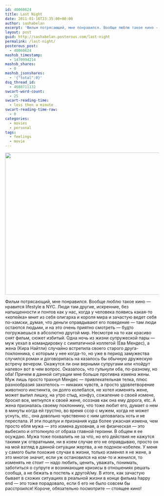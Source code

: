 ```yaml
---
id: 40060624
title: Last Night
date: 2011-01-16T23:35:00+00:00
author: sashabelan
excerpt: 'Фильм потрясающий, мне понравился. Вообще люблю такое кино - нравится lifestyle в NYC. Люди там другие, искренние, без напыщенности и понтов как у нас, когда у человека появись какая-то "копейка" мнит из себя олигарха и короля мира и зачастую веде...'
layout: post
guid: http://sashabelan.posterous.com/last-night
permalink: /last-night/
posterous_post:
  - 40060624
mashsb_timestamp:
  - 1470994214
mashsb_shares:
  - 0
mashsb_jsonshares:
  - '{"total":0}'
dsq_thread_id:
  - 4688711132
swcart-word-count:
  - 25
swcart-reading-time:
  - less then a minute
swcart-reading-time-raw:
  - 0
categories:
  - movies
  - personal
tags:
  - feelings
  - movie
---
```

<img class="alignnone wp-image-125171666" src="http://www.sashabelan.com/wp-content/uploads/2011/01/20139660-last_night09-1024x680.jpg" alt="" width="700" height="465" srcset="http://www.sashabelan.ru/wp-content/uploads/2011/01/20139660-last_night09-1024x680.jpg 1024w, http://www.sashabelan.ru/wp-content/uploads/2011/01/20139660-last_night09-300x199.jpg 300w, http://www.sashabelan.ru/wp-content/uploads/2011/01/20139660-last_night09-768x510.jpg 768w, http://www.sashabelan.ru/wp-content/uploads/2011/01/20139660-last_night09-830x551.jpg 830w, http://www.sashabelan.ru/wp-content/uploads/2011/01/20139660-last_night09-230x153.jpg 230w, http://www.sashabelan.ru/wp-content/uploads/2011/01/20139660-last_night09-350x233.jpg 350w, http://www.sashabelan.ru/wp-content/uploads/2011/01/20139660-last_night09-272x182.jpg 272w, http://www.sashabelan.ru/wp-content/uploads/2011/01/20139660-last_night09.jpg 1400w" sizes="(max-width: 700px) 100vw, 700px" />

Фильм потрясающий, мне понравился. Вообще люблю такое кино &#8212; нравится lifestyle в NYC. Люди там другие, искренние, без напыщенности и понтов как у нас, когда у человека появись какая-то &#171;копейка&#187; мнит из себя олигарха и короля мира и зачастую ведет себя по-хамски, думая, что деньги оправдывают его поведение &#8212; там люди остаются людьми, и на это очень приятно смотреть &#8212; будто погружаешься в абсолютно другой мир. Несмотря на то как красиво снят фильм, сюжет избитый. Одна ночь из жизни супружеской пары &#8212; муж уехал в командировку с симпатичной коллегой (Ева Мендес), а жена (Кира Найтли) случайно встретила своего старого друга-поклонника, с которым у нее когда-то, но уже в период замужества случился роман и договорилась на казалось бы обычную дружескую встречу вечером. Окажутся ли они верными супругами или &#171;пойдут налево&#187; вот в чем вопрос. Оказалось, что гульнули оба, по-разному, но оба! Причем в данной ситуации мне больше противна измена жены. Муж лишь просто трахнул Мендес &#8212; привлекательная телка, плюс разнообразия захотелось &#8212; никаких чувств, а просто удовлетворение животного инстинкта, он долго колебался, не хотел изменять жене, может выпил лишку, на утро стыд, конфуз, сожаление о своей измене, бросил все, метнулся к своей жене, осознав как она ему дорога, etc. А жена призналась своему поклоннику, что тоже любит его, думает о нем в минуты когда ей грустно, во время ссор с мужем, когда не может уснуть, etc., она довольно чувственно с ним целовалась хоть и не переспала. И эти поцелуи и признания куда более ужасная измена, чем просто ебля мужа &#8212; это измена духовная, а не физическая &#8212; это выбесило и оттолкнуло от образа главной героини. В общем я ее осуждаю. Мужа тоже похвалить не за что, но его действия не кажутся такими уж отвратными, ни в коем случае его не оправдываю, просто он на мой взгляд в данной ситуации жертва, а не подонок-кобелек. У меня у самого были похожие случаи в жизни, только изменял я не жене, а это многое значит, если уж остановился на ком-то и женился, то изменять не стоит &#8212; надо любить, ценить, уважать, понимать, заботиться о супруге и возникающие кризисы в отношениях решать сообща, а не бежать в постель к другой/му. В итоге, как зачастую бывает в схожих ситуациях в реальной жизни в конце фильма happy end &#8212; это тоже порадовало, если б его не было совсем бы расстроился! Короче, обязательно посмотрите &#8212; стоящее кино!

&nbsp;
